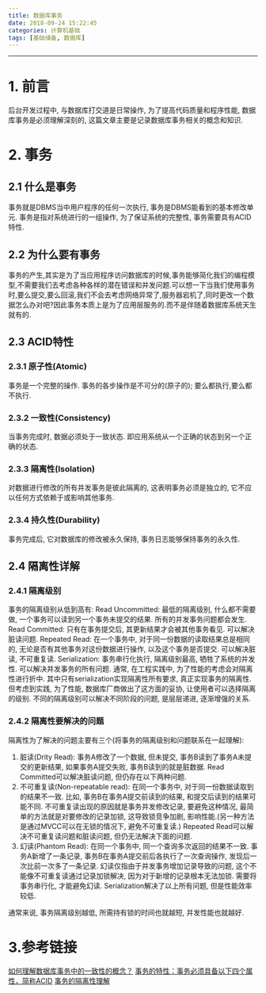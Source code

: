 ```yaml
---
title: 数据库事务
date: 2018-09-24 15:22:45
categories: 计算机基础
tags: [基础储备, 数据库]
---
```


----

<!-- more -->

# 1. 前言

后台开发过程中, 与数据库打交道是日常操作, 为了提高代码质量和程序性能, 数据库事务是必须理解深刻的, 这篇文章主要是记录数据库事务相关的概念和知识.

# 2. 事务

## 2.1 什么是事务

事务就是DBMS当中用户程序的任何一次执行, 事务是DBMS能看到的基本修改单元.
事务是指对系统进行的一组操作, 为了保证系统的完整性, 事务需要具有ACID特性.

## 2.2 为什么要有事务

事务的产生,其实是为了当应用程序访问数据库的时候,事务能够简化我们的编程模型,不需要我们去考虑各种各样的潜在错误和并发问题.可以想一下当我们使用事务时,要么提交,要么回滚,我们不会去考虑网络异常了,服务器宕机了,同时更改一个数据怎么办对吧?因此事务本质上是为了应用层服务的.而不是伴随着数据库系统天生就有的.

## 2.3 ACID特性

### 2.3.1 原子性(Atomic)

事务是一个完整的操作. 事务的各步操作是不可分的(原子的); 要么都执行,要么都不执行.

### 2.3.2 一致性(Consistency)

当事务完成时, 数据必须处于一致状态. 即应用系统从一个正确的状态到另一个正确的状态.

### 2.3.3 隔离性(Isolation)

对数据进行修改的所有并发事务是彼此隔离的, 这表明事务必须是独立的, 它不应以任何方式依赖于或影响其他事务.

### 2.3.4 持久性(Durability)

事务完成后, 它对数据库的修改被永久保持, 事务日志能够保持事务的永久性.

## 2.4 隔离性详解

### 2.4.1 隔离级别

事务的隔离级别从低到高有:
Read Uncommitted: 最低的隔离级别, 什么都不需要做, 一个事务可以读到另一个事务未提交的结果. 所有的并发事务问题都会发生.
Read Committed: 只有在事务提交后, 其更新结果才会被其他事务看见. 可以解决脏读问题.
Repeated Read: 在一个事务中, 对于同一份数据的读取结果总是相同的, 无论是否有其他事务对这份数据进行操作, 以及这个事务是否提交. 可以解决脏读, 不可重复读.
Serialization: 事务串行化执行, 隔离级别最高, 牺牲了系统的并发性. 可以解决并发事务的所有问题.
通常, 在工程实践中, 为了性能的考虑会对隔离性进行折中.
其中只有serialization实现隔离性所有要求, 真正实现事务的隔离性.
但考虑到实践, 为了性能, 数据库厂商做出了这方面的妥协, 让使用者可以选择隔离的级别.
不同的隔离级别可以解决不同阶段的问题, 是层层递进, 逐渐增强的关系.

### 2.4.2 隔离性要解决的问题

隔离性为了解决的问题主要有三个(将事务的隔离级别和问题联系在一起理解):

1. 脏读(Drity Read): 事务A修改了一个数据, 但未提交, 事务B读到了事务A未提交的更新结果, 如果事务A提交失败, 事务B读到的就是脏数据. Read Committed可以解决脏读问题, 但仍存在以下两种问题.
2. 不可重复读(Non-repeatable read): 在同一个事务中, 对于同一份数据读取到的结果不一致. 比如, 事务B在事务A提交前读到的结果, 和提交后读到的结果可能不同. 不可重复读出现的原因就是事务并发修改记录, 要避免这种情况, 最简单的方法就是对要修改的记录加锁, 这导致锁竞争加剧, 影响性能.(另一种方法是通过MVCC可以在无锁的情况下, 避免不可重复读.) Repeated Read可以解决不可重复读问题和脏读问题, 但仍无法解决下面的问题.
3. 幻读(Phantom Read): 在同一个事务中, 同一个查询多次返回的结果不一致. 事务A新增了一条记录, 事务B在事务A提交前后各执行了一次查询操作, 发现后一次比前一次多了一条记录. 幻读仅指由于并发事务增加记录导致的问题, 这个不能像不可重复读通过记录加锁解决, 因为对于新增的记录根本无法加锁. 需要将事务串行化, 才能避免幻读. Serialization解决了以上所有问题, 但是性能效率较低.

通常来说, 事务隔离级别越低, 所需持有锁的时间也就越短, 并发性能也就越好.

# 3.参考链接

[如何理解数据库事务中的一致性的概念？](https://www.zhihu.com/question/31346392?sort=created)
[事务的特性：事务必须具备以下四个属性，简称ACID](https://blog.csdn.net/zxl315/article/details/5388389)
[事务的隔离性理解](https://www.cnblogs.com/ws-astrologer/p/6681089.html)